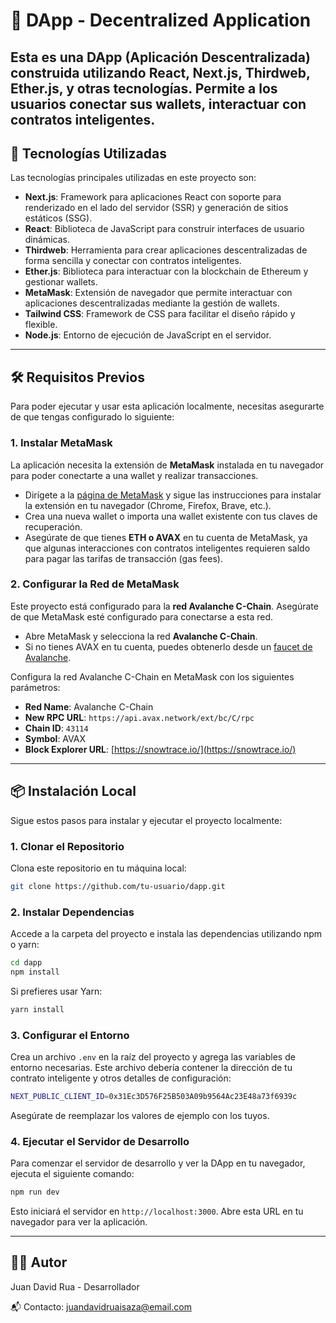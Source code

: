 
# 🦊 **DApp - Decentralized Application**

Esta es una **DApp (Aplicación Descentralizada)** construida utilizando **React**, **Next.js**, **Thirdweb**, **Ether.js**, y otras tecnologías. Permite a los usuarios conectar sus wallets, interactuar con contratos inteligentes.
---

## 🚀 **Tecnologías Utilizadas**

Las tecnologías principales utilizadas en este proyecto son:

- **Next.js**: Framework para aplicaciones React con soporte para renderizado en el lado del servidor (SSR) y generación de sitios estáticos (SSG).
- **React**: Biblioteca de JavaScript para construir interfaces de usuario dinámicas.
- **Thirdweb**: Herramienta para crear aplicaciones descentralizadas de forma sencilla y conectar con contratos inteligentes.
- **Ether.js**: Biblioteca para interactuar con la blockchain de Ethereum y gestionar wallets.
- **MetaMask**: Extensión de navegador que permite interactuar con aplicaciones descentralizadas mediante la gestión de wallets.
- **Tailwind CSS**: Framework de CSS para facilitar el diseño rápido y flexible.
- **Node.js**: Entorno de ejecución de JavaScript en el servidor.

---

## 🛠 **Requisitos Previos**

Para poder ejecutar y usar esta aplicación localmente, necesitas asegurarte de que tengas configurado lo siguiente:

### 1. **Instalar MetaMask**
La aplicación necesita la extensión de **MetaMask** instalada en tu navegador para poder conectarte a una wallet y realizar transacciones.

- Dirígete a la [página de MetaMask](https://metamask.io/) y sigue las instrucciones para instalar la extensión en tu navegador (Chrome, Firefox, Brave, etc.).
- Crea una nueva wallet o importa una wallet existente con tus claves de recuperación.
- Asegúrate de que tienes **ETH o AVAX** en tu cuenta de MetaMask, ya que algunas interacciones con contratos inteligentes requieren saldo para pagar las tarifas de transacción (gas fees).

### 2. **Configurar la Red de MetaMask**
Este proyecto está configurado para la **red Avalanche C-Chain**. Asegúrate de que MetaMask esté configurado para conectarse a esta red.

- Abre MetaMask y selecciona la red **Avalanche C-Chain**.
- Si no tienes AVAX en tu cuenta, puedes obtenerlo desde un [faucet de Avalanche](https://faucet.avax.network/).
  
Configura la red Avalanche C-Chain en MetaMask con los siguientes parámetros:

- **Red Name**: Avalanche C-Chain
- **New RPC URL**: `https://api.avax.network/ext/bc/C/rpc`
- **Chain ID**: `43114`
- **Symbol**: AVAX
- **Block Explorer URL**: [https://snowtrace.io/](https://snowtrace.io/)

---

## 📦 **Instalación Local**

Sigue estos pasos para instalar y ejecutar el proyecto localmente:

### 1. **Clonar el Repositorio**

Clona este repositorio en tu máquina local:

```bash
git clone https://github.com/tu-usuario/dapp.git
```

### 2. **Instalar Dependencias**
Accede a la carpeta del proyecto e instala las dependencias utilizando npm o yarn:

```bash
cd dapp
npm install
```

Si prefieres usar Yarn:

```bash
yarn install
```

### 3. **Configurar el Entorno**
Crea un archivo `.env` en la raíz del proyecto y agrega las variables de entorno necesarias. Este archivo debería contener la dirección de tu contrato inteligente y otros detalles de configuración:

```bash
NEXT_PUBLIC_CLIENT_ID=0x31Ec3D576F25B503A09b9564Ac23E48a73f6939c

```

Asegúrate de reemplazar los valores de ejemplo con los tuyos.

### 4. **Ejecutar el Servidor de Desarrollo**
Para comenzar el servidor de desarrollo y ver la DApp en tu navegador, ejecuta el siguiente comando:

```bash
npm run dev
```

Esto iniciará el servidor en `http://localhost:3000`. Abre esta URL en tu navegador para ver la aplicación.

---

## 👨‍💻 **Autor**

Juan David Rua - Desarrollador

📬 Contacto: juandavidruaisaza@email.com
